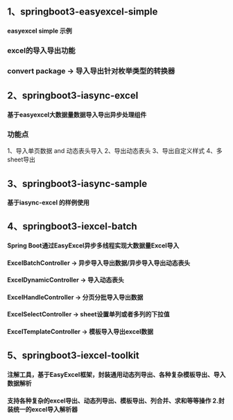 
## 1、springboot3-easyexcel-simple
#### easyexcel simple 示例
### excel的导入导出功能
### convert package -> 导入导出针对枚举类型的转换器


## 2、springboot3-iasync-excel
#### 基于easyexcel大数据量数据导入导出异步处理组件
### 功能点
1、导入单页数据 and 动态表头导入
2、导出动态表头
3、导出自定义样式
4、多sheet导出

## 3、springboot3-iasync-sample
#### 基于iasync-excel 的样例使用


## 4、springboot3-iexcel-batch
#### Spring Boot通过EasyExcel异步多线程实现大数据量Excel导入
#### ExcelBatchController -> 异步导入导出数据/异步导入导出动态表头
#### ExcelDynamicController -> 导入动态表头
#### ExcelHandleController -> 分页分批导入导出数据
#### ExcelSelectController -> sheet设置单列或者多列的下拉值
#### ExcelTemplateController -> 模板导入导出excel数据


## 5、springboot3-iexcel-toolkit
#### 注解工具，基于EasyExcel框架，封装通用动态列导出、各种复杂模板导出、导入数据解析
#### 支持各种复杂的excel导出、动态列导出、模板导出、列合并、求和等等操作 2.封装统一的excel导入解析器


